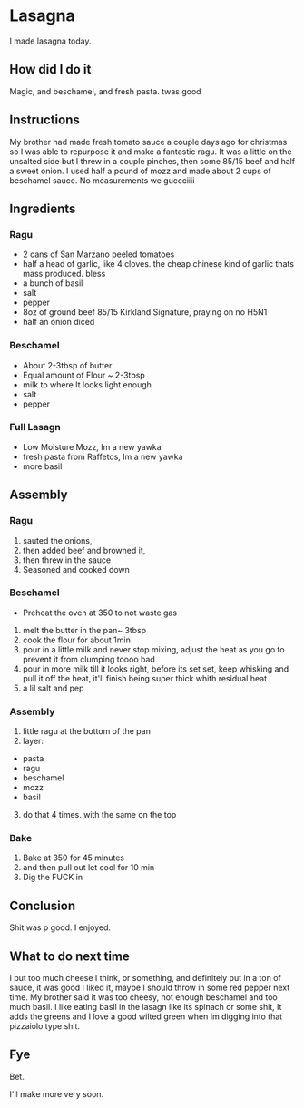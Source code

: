 # Lasagna

I made lasagna today.

## How did I do it
Magic, and beschamel, and fresh pasta. twas good

## Instructions

My brother had made fresh tomato sauce a couple days ago for christmas so I was able to repurpose it and make a fantastic ragu. It was a little on the unsalted side but I threw in a couple pinches, then some 85/15 beef and half a sweet onion. I used half a pound of mozz and made about 2 cups of beschamel sauce. No measurements we guccciiii

## Ingredients

### Ragu
- 2 cans of San Marzano peeled tomatoes
- half a head of garlic, like 4 cloves. the cheap chinese kind of garlic thats mass produced. bless
- a bunch of basil
- salt
- pepper
- 8oz of ground beef 85/15 Kirkland Signature, praying on no H5N1
- half an onion diced

### Beschamel
- About 2-3tbsp of butter
- Equal amount of Flour ~ 2-3tbsp
- milk to where It looks light enough
- salt
- pepper

### Full Lasagn
- Low Moisture Mozz, Im a new yawka
- fresh pasta from Raffetos, Im a new yawka
- more basil

## Assembly

### Ragu
1. sauted the onions, 
2. then added beef and browned it, 
3. then threw in the sauce
4. Seasoned and cooked down

### Beschamel
- Preheat the oven at 350 to not waste gas
1. melt the butter in the pan~ 3tbsp
2. cook the flour for about 1min 
3. pour in a little milk and never stop mixing, adjust the heat as you go to prevent it from clumping toooo bad
4. pour in more milk till it looks right, before its set set, keep whisking and pull it off the heat, it'll finish being super thick whith residual heat.
5. a lil salt and pep

### Assembly
1. little ragu at the bottom of the pan
2. layer:
- pasta
- ragu
- beschamel
- mozz
- basil
3. do that 4 times. with the same on the top

### Bake
1. Bake at 350 for 45 minutes
2. and then pull out let cool for 10 min
3. Dig the FUCK in

## Conclusion

Shit was p good. I enjoyed.

## What to do next time
I put too much cheese I think, or something, and definitely put in a ton of sauce, it was good I liked it, maybe I should throw in some red pepper next time. My brother said it was too cheesy, not enough beschamel and too much basil. I like eating basil in the lasagn like its spinach or some shit, It adds the greens and I love a good wilted green when Im digging into that pizzaiolo type shit.

## Fye
Bet.

I'll make more very soon.
